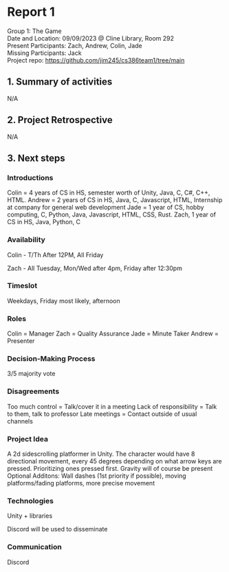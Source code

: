 # Report 1
Group 1: The Game<br>
Date and Location: 09/09/2023 @ Cline Library, Room 292 <br>
Present Participants: Zach, Andrew, Colin, Jade <br>
Missing Participants: Jack <br>
Project repo: https://github.com/jim245/cs386team1/tree/main <br>

## 1. Summary of activities
N/A <br>

## 2. Project Retrospective
N/A <br>

## 3. Next steps

### Introductions
Colin = 4 years of CS in HS, semester worth of Unity, Java, C, C#, C++, HTML.
Andrew = 2 years of CS in HS, Java, C, Javascript, HTML, Internship at company for general web development
Jade = 1 year of CS, hobby computing, C, Python, Java, Javascript, HTML, CSS, Rust.
Zach, 1 year of CS in HS, Java, Python, C

### Availability
Colin - T/Th After 12PM, All Friday  

Zach - All Tuesday, Mon/Wed after 4pm, Friday after 12:30pm  

### Timeslot
Weekdays, Friday most likely, afternoon

### Roles
Colin = Manager
Zach = Quality Assurance
Jade = Minute Taker
Andrew = Presenter

### Decision-Making Process
3/5 majority vote

### Disagreements
Too much control = Talk/cover it in a meeting
Lack of responsibility = Talk to them, talk to professor
Late meetings = Contact outside of usual channels

### Project Idea
A 2d sidescrolling platformer in Unity. The character would have 8 directional movement, every 45 degrees depending on what arrow keys are pressed. Prioritizing ones pressed first. Gravity will of course be present 
Optional Additons: Wall dashes (1st priority if possible), moving platforms/fading platforms, more precise movement

### Technologies
Unity + libraries

Discord will be used to disseminate

### Communication
Discord
